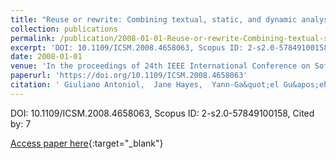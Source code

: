 ```yaml
---
title: "Reuse or rewrite: Combining textual, static, and dynamic analyses to assess the cost of keeping a system up-to-date"
collection: publications
permalink: /publication/2008-01-01-Reuse-or-rewrite-Combining-textual-static-and-dynamic-analyses-to-assess-the-cost-of-keeping-a-system-up-to-date
excerpt: 'DOI: 10.1109/ICSM.2008.4658063, Scopus ID: 2-s2.0-57849100158, Cited by: 7'
date: 2008-01-01
venue: 'In the proceedings of 24th IEEE International Conference on Software Maintenance (ICSM 2008), September 28 - October 4, 2008, Beijing, China'
paperurl: 'https://doi.org/10.1109/ICSM.2008.4658063'
citation: ' Giuliano Antoniol,  Jane Hayes,  Yann-Ga&quot;el Gu&apos;eh&apos;eneuc,  Massimiliano Di, &quot;Reuse or rewrite: Combining textual, static, and dynamic analyses to assess the cost of keeping a system up-to-date.&quot; In the proceedings of 24th IEEE International Conference on Software Maintenance (ICSM 2008), September 28 - October 4, 2008, Beijing, China, 2008.'
---
```

DOI: 10.1109/ICSM.2008.4658063, Scopus ID: 2-s2.0-57849100158, Cited by: 7

[Access paper here](https://doi.org/10.1109/ICSM.2008.4658063){:target="_blank"}
